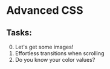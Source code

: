 # Advanced CSS

## Tasks:

0. Let's get some images!
1. Effortless transitions when scrolling
2. Do you know your color values?

